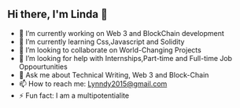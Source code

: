 ## Hi there, I'm Linda 👋


- 🔭 I’m currently working on Web 3 and BlockChain development
- 🌱 I’m currently learning Css,Javascript and Solidity
- 👯 I’m looking to collaborate on World-Changing Projects
- 🤔 I’m looking for help with Internships,Part-time and Full-time Job Oppourtunities
- 💬 Ask me about Technical Writing, Web 3 and Block-Chain
- 📫 How to reach me: Lynndy2015@gmail.com
- ⚡ Fun fact: I am a multipotentialite

